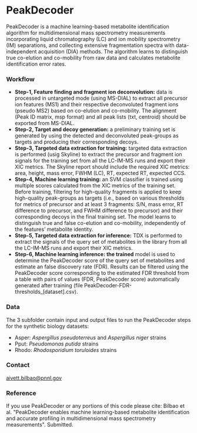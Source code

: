 # PeakDecoder

PeakDecoder is a machine learning-based metabolite identification algorithm for multidimensional mass spectrometry measurements incorporating liquid chromatography (LC) and ion mobility spectrometry (IM) separations, and collecting extensive fragmentation spectra with data-independent acquisition (DIA) methods. The algorithm learns to distinguish true co-elution and co-mobility from raw data and calculates metabolite identification error rates.

### Workflow

* <b>Step-1, Feature finding and fragment ion deconvolution:</b> data is processed in untargeted mode (using MS-DIAL) to extract all precursor ion features (MS1) and their respective deconvoluted fragment ions (pseudo MS2) based on co-elution and co-mobility.
The alignment (Peak ID matrix, msp format) and all peak lists (txt, centroid) should be exported from MS-DIAL. 
* <b>Step-2, Target and decoy generation:</b> a preliminary training set is generated by using the detected and deconvoluted peak-groups as targets and producing their corresponding decoys. 
* <b>Step-3, Targeted data extraction for training:</b> targeted data extraction is performed (usig Skyline) to extract the precursor and fragment ion signals for the training set from all the LC-IM-MS runs and export their XIC metrics. 
The Skyline report should include the required XIC metrics: area, height, mass error, FWHM (LC), RT, expected RT, expected CCS.
* <b>Step-4, Machine learning training:</b> an SVM classifier is trained using multiple scores calculated from the XIC metrics of the training set. Before training, filtering for high-quality fragments is applied to keep high-quality peak-groups as targets (i.e., based on various thresholds for metrics of precursor and at least 3 fragments: S/N, mass error, RT difference to precursor, and FWHM difference to precursor) and their corresponding decoys in the final training set. The model learns to distinguish true and false co-elution and co-mobility, independently of the features’ metabolite identity. 
* <b>Step-5, Targeted data extraction for inference:</b> TDX is performed to extract the signals of the query set of metabolites in the library from all the LC-IM-MS runs and export their XIC metrics. 
* <b>Step-6, Machine learning inference: the trained</b> model is used to determine the PeakDecoder score of the query set of metabolites and estimate an false discovery rate (FDR). Results can be filtered using the PeakDecoder score corresponding to the estimated FDR threshold from a table with pairs of values (FDR, PeakDecoder score) automatically generated after training (file PeakDecoder-FDR-thresholds_[dataset].csv).


### Data

The 3 subfolder contain input and output files to run the PeakDecoder steps for the synthetic biology datasets:
* Asper: *Aspergillus pseudoterreus* and *Aspergillus niger* strains
* Pput: *Pseudomonas putida* strains
* Rhodo: *Rhodosporidium toruloides* strains

### Contact

aivett.bilbao@pnnl.gov

### Reference

If you use PeakDecoder or any portions of this code please cite: Bilbao et al. "PeakDecoder enables machine learning-based metabolite identification and accurate profiling in multidimensional mass spectrometry measurements". Submitted.
